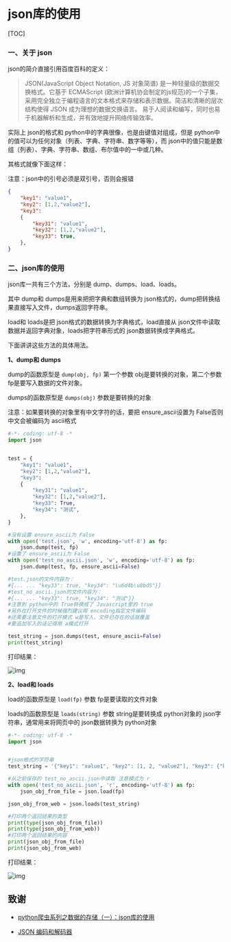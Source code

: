 # json库的使用

[TOC]

### 一、关于 json

json的简介直接引用百度百科的定义：

> JSON(JavaScript Object Notation, JS 对象简谱) 是一种轻量级的数据交换格式。它基于 ECMAScript (欧洲计算机协会制定的js规范)的一个子集，采用完全独立于编程语言的文本格式来存储和表示数据。简洁和清晰的层次结构使得 JSON 成为理想的数据交换语言。 易于人阅读和编写，同时也易于机器解析和生成，并有效地提升网络传输效率。

实际上 json的格式和 python中的字典很像，也是由键值对组成，但是 python中的值可以为任何对象（列表、字典、字符串、数字等等），而 json中的值只能是数组（列表）、字典、字符串、数组、布尔值中的一中或几种。

其格式就像下面这样：

注意：json中的引号必须是双引号，否则会报错

```json
{
    "key1": "value1",
    "key2": [1,2,"value2"],
    "key3": 
    {
        "key31": "value1",
        "key32": [1,2,"value2"],
        "key33": true,
    },
}
```

### 二、json库的使用

json库一共有三个方法，分别是 dump、dumps、load、loads。

其中 dump和 dumps是用来把把字典和数组转换为 json格式的，dump把转换结果直接写入文件，dumps返回字符串。

load和 loads是把 json格式的数据转换为字典格式，load直接从 json文件中读取数据并返回字典对象，loads把字符串形式的 json数据转换成字典格式。

下面讲讲这些方法的具体用法。

**1、dump和 dumps**

dump的函数原型是 `dump(obj, fp)` 第一个参数 obj是要转换的对象，第二个参数 fp是要写入数据的文件对象。

dumps的函数原型是 `dumps(obj)` 参数是要转换的对象

注意：如果要转换的对象里有中文字符的话，要把 ensure_ascii设置为 False否则中文会被编码为 ascii格式

```python
#-*- coding: utf-8 -*
import json


test = {
    "key1": "value1",
    "key2": [1,2,"value2"],
    "key3":
    {
        "key31": "value1",
        "key32": [1,2,"value2"],
        "key33": True,
        "key34": "测试",
    },
}

#没有设置 ensure_ascii为 False
with open('test.json', 'w', encoding='utf-8') as fp:
    json.dump(test, fp)
#设置了 ensure_ascii为 False
with open('test_no_ascii.json', 'w', encoding='utf-8') as fp:
    json.dump(test, fp, ensure_ascii=False)

#test.json的文件内容为：
#{... ... "key33": true, "key34": "\u6d4b\u8bd5"}}
#test_no_ascii.json的文件内容为：
#{... ... "key33": true, "key34": "测试"}}
#注意到 python中的 True转换成了 Javascript里的 true
#另外在打开文件的时候强烈建议用 encoding指定文件编码
#还需要注意文件的打开模式 w是写入，文件已存在的话就覆盖
#要追加写入的话记得用 a模式打开

test_string = json.dumps(test, ensure_ascii=False)
print(test_string)
```

打印结果：



![img](https:////upload-images.jianshu.io/upload_images/8516750-b526e0e0eeb46343.png?imageMogr2/auto-orient/strip%7CimageView2/2/w/1000)



**2、load和 loads**

load的函数原型是 `load(fp)` 参数 fp是要读取的文件对象

loads的函数原型是 `loads(string)` 参数 string是要转换成 python对象的 json字符串，通常用来将网页中的 json数据转换为 python对象

```python
#-*- coding: utf-8 -*
import json


#json格式的字符串
test_string = '{"key1": "value1", "key2": [1, 2, "value2"], "key3": {"key31": "value1", "key32": [1, 2, "value2"], "key33": true, "key34": "测试"}}'

#从之前保存的 test_no_ascii.json中读取 注意模式为 r
with open('test_no_ascii.json', 'r', encoding='utf-8') as fp:
    json_obj_from_file = json.load(fp)

json_obj_from_web = json.loads(test_string)

#打印两个返回结果的类型
print(type(json_obj_from_file))
print(type(json_obj_from_web))
#打印两个返回结果的内容
print(json_obj_from_file)
print(json_obj_from_web)
```

打印结果：



![img](https:////upload-images.jianshu.io/upload_images/8516750-a6d38380a795390d.png?imageMogr2/auto-orient/strip%7CimageView2/2/w/1000)

## 致谢

* [python爬虫系列之数据的存储（一）：json库的使用](https://www.jianshu.com/p/0ba2b643c0f2)

* [JSON 编码和解码器](https://docs.python.org/zh-cn/3/library/json.html?highlight=json#module-json)